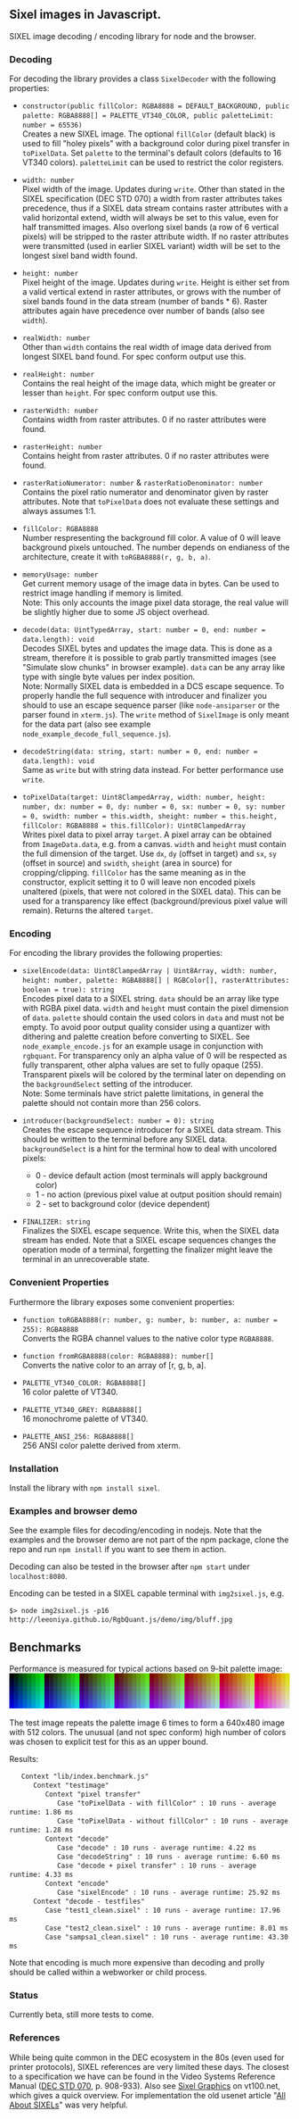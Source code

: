 ## Sixel images in Javascript.

SIXEL image decoding / encoding library for node and the browser.

### Decoding

For decoding the library provides a class `SixelDecoder` with the following properties:

- `constructor(public fillColor: RGBA8888 = DEFAULT_BACKGROUND, public palette: RGBA8888[] = PALETTE_VT340_COLOR, public paletteLimit: number = 65536)`  
    Creates a new SIXEL image. The optional `fillColor` (default black) is used to fill
    "holey pixels" with a background color during pixel transfer in `toPixelData`. Set `palette` to the
    terminal's default colors (defaults to 16 VT340 colors). `paletteLimit` can be used to restrict the color registers.

- `width: number`  
    Pixel width of the image. Updates during `write`. Other than stated in the SIXEL specification (DEC STD 070)
    a width from raster attributes takes precedence, thus if a SIXEL data stream contains raster attributes
    with a valid horizontal extend, width will always be set to this value, even for half transmitted images.
    Also overlong sixel bands (a row of 6 vertical pixels) will be stripped to the raster attribute width.
    If no raster attributes were transmitted (used in earlier SIXEL variant) width will be set to the longest sixel band width found.

- `height: number`  
    Pixel height of the image. Updates during `write`. Height is either set from a valid vertical extend in
    raster attributes, or grows with the number of sixel bands found in the data stream (number of bands * 6).
    Raster attributes again have precedence over number of bands (also see `width`).

- `realWidth: number`  
    Other than `width` contains the real width of image data derived from longest SIXEL band found. For spec conform output use this.

- `realHeight: number`  
    Contains the real height of the image data, which might be greater or lesser than `height`. For spec conform output use this.

- `rasterWidth: number`  
    Contains width from raster attributes. 0 if no raster attributes were found.

- `rasterHeight: number`  
    Contains height from raster attributes. 0 if no raster attributes were found.

- `rasterRatioNumerator: number` & `rasterRatioDenominator: number`  
    Contains the pixel ratio numerator and denominator given by raster attributes. Note that `toPixelData` does not evaluate these settings and always assumes 1:1.

- `fillColor: RGBA8888`  
    Number respresenting the background fill color. A value of 0 will leave background pixels untouched.
    The number depends on endianess of the architecture, create it with `toRGBA8888(r, g, b, a)`.

- `memoryUsage: number`  
    Get current memory usage of the image data in bytes. Can be used to restrict image handling if memory is limited.  
    Note: This only accounts the image pixel data storage, the real value will be slightly higher due to some JS object overhead.

- `decode(data: UintTypedArray, start: number = 0, end: number = data.length): void`  
    Decodes SIXEL bytes and updates the image data. This is done as a stream,
    therefore it is possible to grab partly transmitted images (see "Simulate slow chunks" in browser example).
    `data` can be any array like type with single byte values per index position.  
    Note: Normally SIXEL data is embedded in a DCS escape sequence. To properly handle the full sequence with introducer
    and finalizer you should to use an escape sequence parser (like `node-ansiparser` or the parser found in `xterm.js`).
    The `write` method of `SixelImage` is only meant for the data part
    (also see example `node_example_decode_full_sequence.js`).

- `decodeString(data: string, start: number = 0, end: number = data.length): void`  
    Same as `write` but with string data instead. For better performance use `write`.

- `toPixelData(target: Uint8ClampedArray, width: number, height: number, dx: number = 0, dy: number = 0, sx: number = 0, sy: number = 0, swidth: number = this.width, sheight: number = this.height, fillColor: RGBA8888 = this.fillColor): Uint8ClampedArray`  
    Writes pixel data to pixel array `target`. A pixel array can be obtained from `ImageData.data`, e.g. from a canvas.
    `width` and `height` must contain the full dimension of the target. Use `dx`, `dy` (offset in target) and
    `sx`, `sy` (offset in source) and `swidth`, `sheight` (area in source) for cropping/clipping. `fillColor` has the same
    meaning as in the constructor, explicit setting it to 0 will leave non encoded pixels unaltered (pixels, that were not colored in the SIXEL data). This can be used for a transparency like effect (background/previous pixel value will remain). Returns the altered `target`.

### Encoding

For encoding the library provides the following properties:

- `sixelEncode(data: Uint8ClampedArray | Uint8Array, width: number, height: number, palette: RGBA8888[] | RGBColor[], rasterAttributes: boolean = true): string`  
    Encodes pixel data to a SIXEL string. `data` should be an array like type with RGBA pixel data. `width` and `height` must contain the pixel dimension of `data`. `palette` should contain the used colors in `data` and must not be empty. To avoid poor output quality consider using a quantizer with dithering and palette creation before converting to SIXEL. See `node_example_encode.js` for an example usage in conjunction with `rgbquant`.
    For transparency only an alpha value of 0 will be respected as fully transparent, other alpha values are set to fully opaque (255). Transparent pixels will be colored by the terminal later on depending on the `backgroundSelect` setting of the introducer.  
    Note: Some terminals have strict palette limitations, in general the palette should not contain more than 256 colors.

- `introducer(backgroundSelect: number = 0): string`  
    Creates the escape sequence introducer for a SIXEL data stream.
    This should be written to the terminal before any SIXEL data.  
    `backgroundSelect` is a hint for the terminal how to deal with uncolored pixels:

    - 0 - device default action (most terminals will apply background color)
    - 1 - no action (previous pixel value at output position should remain)
    - 2 - set to background color (device dependent)

- `FINALIZER: string`  
    Finalizes the SIXEL escape sequence. Write this, when the SIXEL data stream has ended.
    Note that a SIXEL escape sequences changes the operation mode of a terminal,
    forgetting the finalizer might leave the terminal in an unrecoverable state.

### Convenient Properties

Furthermore the library exposes some convenient properties:

- `function toRGBA8888(r: number, g: number, b: number, a: number = 255): RGBA8888`  
    Converts the RGBA channel values to the native color type `RGBA8888`.

- `function fromRGBA8888(color: RGBA8888): number[]`  
    Converts the native color to an array of [r, g, b, a].

- `PALETTE_VT340_COLOR: RGBA8888[]`  
    16 color palette of VT340.

- `PALETTE_VT340_GREY: RGBA8888[]`  
    16 monochrome palette of VT340.

- `PALETTE_ANSI_256: RGBA8888[]`  
    256 ANSI color palette derived from xterm.


### Installation
Install the library with `npm install sixel`.

### Examples and browser demo
See the example files for decoding/encoding in nodejs. Note that the examples and the browser demo are not part
of the npm package, clone the repo and run `npm install` if you want to see them in action.

Decoding can also be tested in the browser after `npm start` under `localhost:8080`.

Encoding can be tested in a SIXEL capable terminal with `img2sixel.js`, e.g.
```
$> node img2sixel.js -p16 http://leeoniya.github.io/RgbQuant.js/demo/img/bluff.jpg
```

## Benchmarks
Performance is measured for typical actions based on 9-bit palette image:
![test image](palette.png "test image")

The test image repeats the palette image 6 times to form a 640x480 image with 512 colors. The unusual (and not spec conform) high number of colors was chosen to explicit test for this as an upper bound.

Results:
```
   Context "lib/index.benchmark.js"
      Context "testimage"
         Context "pixel transfer"
            Case "toPixelData - with fillColor" : 10 runs - average runtime: 1.86 ms
            Case "toPixelData - without fillColor" : 10 runs - average runtime: 1.28 ms
         Context "decode"
            Case "decode" : 10 runs - average runtime: 4.22 ms
            Case "decodeString" : 10 runs - average runtime: 6.60 ms
            Case "decode + pixel transfer" : 10 runs - average runtime: 4.33 ms
         Context "encode"
            Case "sixelEncode" : 10 runs - average runtime: 25.92 ms
      Context "decode - testfiles"
         Case "test1_clean.sixel" : 10 runs - average runtime: 17.96 ms
         Case "test2_clean.sixel" : 10 runs - average runtime: 8.01 ms
         Case "sampsa1_clean.sixel" : 10 runs - average runtime: 43.30 ms
```

Note that encoding is much more expensive than decoding and prolly should be called within a webworker or child process.

### Status
Currently beta, still more tests to come.

### References

While being quite common in the DEC ecosystem in the 80s (even used for printer protocols), SIXEL references are very limited these days. The closest to a specification we have can be found in the Video Systems Reference Manual ([DEC STD 070](http://www.bitsavers.org/pdf/dec/standards/EL-SM070-00_DEC_STD_070_Video_Systems_Reference_Manual_Dec91.pdf#page=908), p. 908-933). Also see [Sixel Graphics](https://www.vt100.net/docs/vt3xx-gp/chapter14.html) on vt100.net, which gives a quick overview. For implementation the old usenet article "[All About SIXELs](https://www.digiater.nl/openvms/decus/vax90b1/krypton-nasa/all-about-sixels.text)" was very helpful.